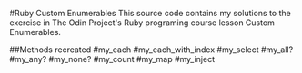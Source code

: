 #Ruby Custom Enumerables
This source code contains my solutions to the exercise in The Odin Project's Ruby programing course lesson Custom Enumerables.

##Methods recreated
#my_each
#my_each_with_index
#my_select
#my_all?
#my_any?
#my_none?
#my_count
#my_map
#my_inject
